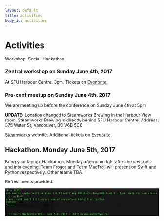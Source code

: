 ```yaml
---
layout: default
title: activities
body_id: activities
---
```


# Activities

Workshop. Social. Hackathon. 

<h3>Zentral workshop on Sunday June 4th, 2017</h3>

At SFU Harbour Centre. 3pm. Tickets on <a href="https://www.eventbrite.com/e/macdevopsyvr-2017-tickets-31630087443">Evenbrite.</a> 

<h3>Pre-conf meetup on Sunday June 4th, 2017</h3>

<p>We are meeting up before the conference on Sunday June 4th at 5pm</p>

<p><b>UPDATE:</b> Location changed to Steamworks Brewing in the Harbour View room. Steamworks Brewing is directly behind SFU Harbour Centre. Address: 375 Water St, Vancouver, BC V6B 5C6</p>

<a href="http://www.steamworks.com">Steamworks</a> website. Additional tickets on <a href="https://www.eventbrite.com/e/macdevopsyvr-2017-tickets-31630087443">Evenbrite.</a> 


## Hackathon. Monday June 5th, 2017

Bring your laptop. Hackathon. Monday afternoon right after the sessions and into evening. Team Frogor and Team MacTroll will present on Swift and Python respectively. Other teams TBA.

Refreshments provided.

<img src="/assets/Hackathon-MacDevOpsYVR-June5-6-2017.png">



